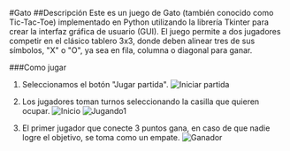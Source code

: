 #Gato
##Descripción
Este es un juego de Gato (también conocido como Tic-Tac-Toe) implementado en Python utilizando la librería Tkinter para crear 
la interfaz gráfica de usuario (GUI). El juego permite a dos jugadores competir en el clásico tablero 3x3, donde deben alinear 
tres de sus símbolos, "X" o "O", ya sea en fila, columna o diagonal para ganar.

###Como jugar
1. Seleccionamos el botón "Jugar partida".
   ![Iniciar partida]()
2. Los jugadores toman turnos seleccionando la casilla que quieren ocupar.
    ![Inicio]()
    ![Jugando1]()
    
4. El primer jugador que conecte 3 puntos gana, en caso de que nadie logre el objetivo, se toma como un empate.
    ![Ganador]()

